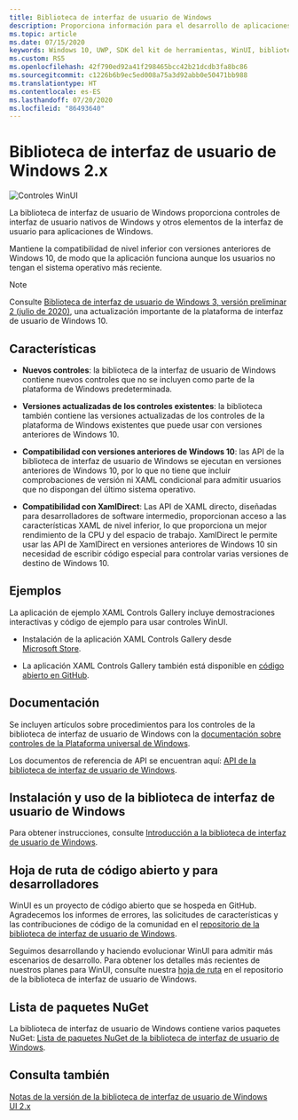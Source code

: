 ```yaml
---
title: Biblioteca de interfaz de usuario de Windows
description: Proporciona información para el desarrollo de aplicaciones de WinUI 2. x y Windows.
ms.topic: article
ms.date: 07/15/2020
keywords: Windows 10, UWP, SDK del kit de herramientas, WinUI, biblioteca de interfaz de usuario de Windows
ms.custom: RS5
ms.openlocfilehash: 42f790ed92a41f298465bcc42b21dcdb3fa8bc86
ms.sourcegitcommit: c1226b6b9ec5ed008a75a3d92abb0e50471bb988
ms.translationtype: HT
ms.contentlocale: es-ES
ms.lasthandoff: 07/20/2020
ms.locfileid: "86493640"
---
```

# <a name="windows-ui-library-2x"></a>Biblioteca de interfaz de usuario de Windows 2.x

![Controles WinUI](images/winUI-library-767.png)

La biblioteca de interfaz de usuario de Windows proporciona controles de interfaz de usuario nativos de Windows y otros elementos de la interfaz de usuario para aplicaciones de Windows.

Mantiene la compatibilidad de nivel inferior con versiones anteriores de Windows 10, de modo que la aplicación funciona aunque los usuarios no tengan el sistema operativo más reciente.

> [!NOTE]
> Consulte [Biblioteca de interfaz de usuario de Windows 3, versión preliminar 2 (julio de 2020)](../winui3/index.md), una actualización importante de la plataforma de interfaz de usuario de Windows 10.

## <a name="features"></a>Características

* **Nuevos controles**: la biblioteca de la interfaz de usuario de Windows contiene nuevos controles que no se incluyen como parte de la plataforma de Windows predeterminada.

* **Versiones actualizadas de los controles existentes**: la biblioteca también contiene las versiones actualizadas de los controles de la plataforma de Windows existentes que puede usar con versiones anteriores de Windows 10.

* **Compatibilidad con versiones anteriores de Windows 10**: las API de la biblioteca de interfaz de usuario de Windows se ejecutan en versiones anteriores de Windows 10, por lo que no tiene que incluir comprobaciones de versión ni XAML condicional para admitir usuarios que no dispongan del último sistema operativo.

* **Compatibilidad con XamlDirect**: Las API de XAML directo, diseñadas para desarrolladores de software intermedio, proporcionan acceso a las características XAML de nivel inferior, lo que proporciona un mejor rendimiento de la CPU y del espacio de trabajo. XamlDirect le permite usar las API de XamlDirect en versiones anteriores de Windows 10 sin necesidad de escribir código especial para controlar varias versiones de destino de Windows 10.

## <a name="examples"></a>Ejemplos

La aplicación de ejemplo XAML Controls Gallery incluye demostraciones interactivas y código de ejemplo para usar controles WinUI.

* Instalación de la aplicación XAML Controls Gallery desde [Microsoft Store](
https://www.microsoft.com/p/xaml-controls-gallery/9msvh128x2zt).

* La aplicación XAML Controls Gallery también está disponible en [código abierto en GitHub](
https://github.com/Microsoft/Xaml-Controls-Gallery).

## <a name="documentation"></a>Documentación

Se incluyen artículos sobre procedimientos para los controles de la biblioteca de interfaz de usuario de Windows con la [documentación sobre controles de la Plataforma universal de Windows](/windows/uwp/design/controls-and-patterns/).

Los documentos de referencia de API se encuentran aquí: [API de la biblioteca de interfaz de usuario de Windows](/uwp/api/overview/winui/).

## <a name="install-and-use-the-windows-ui-library"></a>Instalación y uso de la biblioteca de interfaz de usuario de Windows

Para obtener instrucciones, consulte [Introducción a la biblioteca de interfaz de usuario de Windows](getting-started.md).

## <a name="open-source-and-developer-roadmap"></a>Hoja de ruta de código abierto y para desarrolladores

WinUI es un proyecto de código abierto que se hospeda en GitHub. Agradecemos los informes de errores, las solicitudes de características y las contribuciones de código de la comunidad en el [repositorio de la biblioteca de interfaz de usuario de Windows](https://aka.ms/winui).

Seguimos desarrollando y haciendo evolucionar WinUI para admitir más escenarios de desarrollo. Para obtener los detalles más recientes de nuestros planes para WinUI, consulte nuestra [hoja de ruta](https://github.com/microsoft/microsoft-ui-xaml/blob/master/docs/roadmap.md) en el repositorio de la biblioteca de interfaz de usuario de Windows.

## <a name="nuget-package-list"></a>Lista de paquetes NuGet

La biblioteca de interfaz de usuario de Windows contiene varios paquetes NuGet: [Lista de paquetes NuGet de la biblioteca de interfaz de usuario de Windows](nuget-packages.md).

## <a name="see-also"></a>Consulta también

[Notas de la versión de la biblioteca de interfaz de usuario de Windows UI 2.x](release-notes/index.md)
